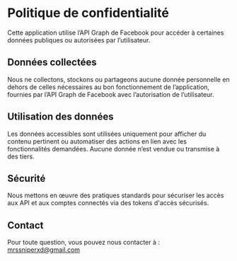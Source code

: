 # Politique de confidentialité

Cette application utilise l’API Graph de Facebook pour accéder à certaines données publiques ou autorisées par l’utilisateur.

## Données collectées

Nous ne collectons, stockons ou partageons aucune donnée personnelle en dehors de celles nécessaires au bon fonctionnement de l’application, fournies par l’API Graph de Facebook avec l’autorisation de l’utilisateur.

## Utilisation des données

Les données accessibles sont utilisées uniquement pour afficher du contenu pertinent ou automatiser des actions en lien avec les fonctionnalités demandées. Aucune donnée n’est vendue ou transmise à des tiers.

## Sécurité

Nous mettons en œuvre des pratiques standards pour sécuriser les accès aux API et aux comptes connectés via des tokens d'accès sécurisés.

## Contact

Pour toute question, vous pouvez nous contacter à : mrssniperxd@gmail.com
